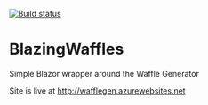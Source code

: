[![Build status](https://ci.appveyor.com/api/projects/status/auc0ev6wgxs7dexo/branch/master?svg=true)](https://ci.appveyor.com/project/gbiellem/blazingwaffles/branch/master)

# BlazingWaffles
Simple Blazor wrapper around the Waffle Generator 

Site is live at http://wafflegen.azurewebsites.net
